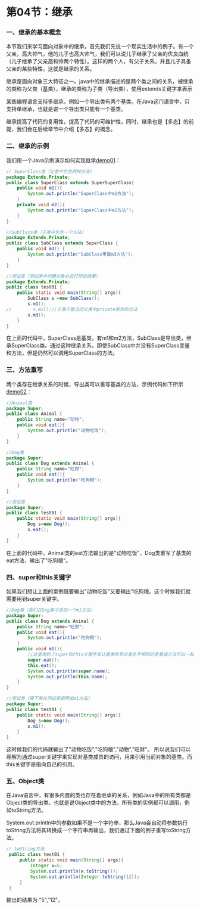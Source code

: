 # 第04节：继承

### 一、继承的基本概念
本节我们来学习面向对象中的继承，首先我们先说一个现实生活中的例子。有一个父亲，高大帅气，他的儿子也高大帅气，我们可以说儿子继承了父亲的优良血统（儿子继承了父亲高和帅两个特性）。这样的两个人，有父子关系，并且儿子具备父亲的某些特性，这就是继承的关系。

继承是面向对象三大特征之一。java中的继承描述的是两个类之间的关系，被继承的类称为父类（基类），继承的类称为子类（导出类），使用extends关键字来表示

某些编程语言支持多继承，例如一个导出类有两个基类。在Java这门语言中，只支持单继承，也就是说一个导出类只能有一个基类。

继承提高了代码的复用性，提高了代码的可维护性，同时，继承也是【多态】的前提，我们会在后续章节中介绍【多态】的概念。

### 二、继承的示例

我们用一个Java示例演示如何实现继承[demo01](https://github.com/xiaozhoulee/java-examples/tree/master/03-%E9%9D%A2%E5%90%91%E5%AF%B9%E8%B1%A1/%E7%AC%AC04%E8%8A%82%EF%BC%9A%E7%BB%A7%E6%89%BF/demo01/Extends/Private)：

``` java
// SuperClass类（父类中包含两种方法）
package Extends.Private;
public class SuperClass extends SuperSuperClass{
    public void m1(){
        System.out.println("SuperClass中m1方法");
    }
    private void m2(){
        System.out.println("SuperClass中m2方法");
    }
}
```
``` java
//SubClass类（子类中包含一个方法）
package Extends.Private;
public class SubClass extends SuperClass {
    public void m3() {
        System.out.println("SubClass里面m3方法");
    }
}
```
``` java
//测试类（测试类中创建对象并且打印出结果）
package Extends.Private;
public class test01 {
    public static void main(String[] args){
        SubClass s =new SubClass();
        s.m1();
//        s.m2();//子类不能访问父类中private修饰的方法
        s.m3();
    }
}
```

在上面的代码中，SuperClass是基类，有m1和m2方法，SubClass是导出类，继承SuperClass类。通过这种继承关系，即使SubClass中并没有SuperClass变量和方法，但是仍然可以调用SuperClass的方法。  

### 三、方法重写

两个类存在继承关系的时候，导出类可以重写基类的方法，示例代码如下所示[demo02](https://github.com/xiaozhoulee/java-examples/tree/master/03-面向对象/第04节%EF%BC%9A继承/demo02/Super)：

``` java
//Animal类
package Super;
public class Animal {
    public String name="动物";
    public void eat(){
        System.out.println("动物吃饭");
    }
}
```
``` java
//Dog类
package Super;
public class Dog extends Animal {
    public String name="旺财";
    public void eat(){
        System.out.println("吃狗粮");
    }
}
```
``` java
//测试类
package Super;
public class test01 {
    public static void main(String[] args){
        Dog s=new Dog();
        s.eat();
    }
}
```

在上面的代码中，Animal类的eat方法输出的是"动物吃饭"，Dog类重写了基类的eat方法，输出了"吃狗粮"。
### 四、super和this关键字

如果我们想让上面的案例既要输出"动物吃饭"又要输出"吃狗粮。这个时候我们就需要用到super关键字。  
``` java
//Dog类（我们在Dog类中添加一个m1方法）
package Super;
public class Dog extends Animal {
    public String name="旺财";
    public void eat(){
        System.out.println("吃狗粮");
    }
    public void m1(){
        //这里用到了super和this关键字来让基类和导出类名字相同的变量或方法可以一起打印出来。  
        super.eat();
        this.eat();
        System.out.println(super.name);
        System.out.println(this.name);
    }
}
```
``` java
//测试类（接下来在测试类调用出m1方法）
package Super;
public class test01 {
    public static void main(String[] args){
        Dog s=new Dog();
        s.m1();
    }
}
```
这时候我们的代码就输出了"动物吃饭","吃狗粮","动物","旺财"。  所以说我们可以理解为通过super关键字来实现对基类成员的访问，用来引用当前对象的基类。而this关键字是指向自己的引用。  

### 五、Object类

在Java语言中，有很多内置的类也存在着继承的关系，例如Java中的所有类都是Object类的导出类。也就是说Object类中的方法，所有类的实例都可以调用，例如toString方法。

System.out.println中的参数如果不是一个字符串，那么Java会自动将参数执行toString方法将其转换成一个字符串再输出，我们通过下面的例子重写toString方法。

``` java
// toString方法
 public class test01 {
     public static void main(String[] args){
         Integer x=5;
         System.out.println(x.toString());
         System.out.println(Integer.toString(12));
     }
 }
```
输出的结果为 "5","12"。
